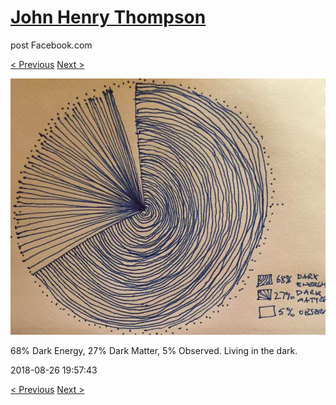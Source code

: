 # [John Henry Thompson](../README.md)
post Facebook.com

[< Previous](2018-08-26-1.md) [Next >](2018-08-26-3.md)

[![](../media/2018-08-26/Timeline-Photos-68-Dark-Energy-27-Dark-Matter-5-Observed-Living.jpg)](../README.md)

68% Dark Energy, 27% Dark Matter, 5% Observed. Living in the dark.

2018-08-26 19:57:43

[< Previous](2018-08-26-1.md) [Next >](2018-08-26-3.md)